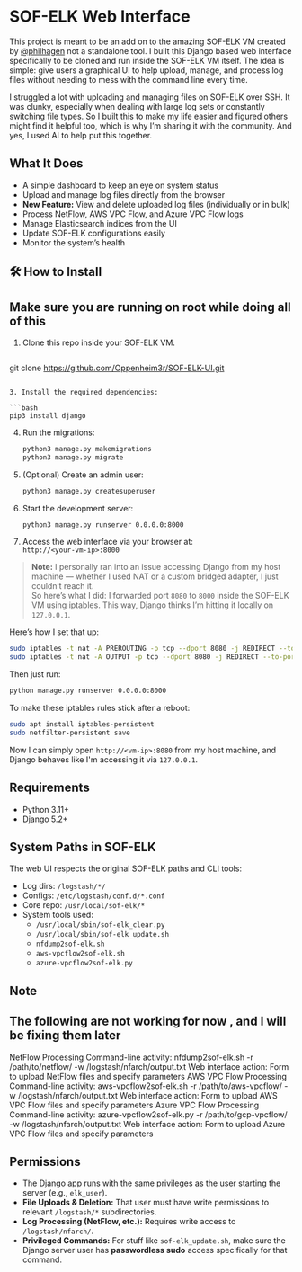 
# SOF-ELK Web Interface

This project is meant to be an add on to the amazing SOF-ELK VM created by [@philhagen](https://github.com/philhagen/sof-elk/wiki/Virtual-Machine-README)  not a standalone tool. I built this Django based web interface specifically to be cloned and run inside the SOF-ELK VM itself. The idea is simple: give users a graphical UI to help upload, manage, and process log files without needing to mess with the command line every time.

I struggled a lot with uploading and managing files on SOF-ELK over SSH. It was clunky, especially when dealing with large log sets or constantly switching file types. So I built this to make my life easier and figured others might find it helpful too, which is why I’m sharing it with the community.
And yes, I used AI to help put this together.

## What It Does

- A simple dashboard to keep an eye on system status
- Upload and manage log files directly from the browser
- **New Feature:** View and delete uploaded log files (individually or in bulk)
- Process NetFlow, AWS VPC Flow, and Azure VPC Flow logs
- Manage Elasticsearch indices from the UI
- Update SOF-ELK configurations easily
- Monitor the system’s health

## 🛠 How to Install

## Make sure you are running on root while doing all of this 

1. Clone this repo inside your SOF-ELK VM.
    ```bash
git clone https://github.com/Oppenheim3r/SOF-ELK-UI.git
   ```

3. Install the required dependencies:

   ```bash
   pip3 install django
   ```

4. Run the migrations:

   ```bash
   python3 manage.py makemigrations
   python3 manage.py migrate
   ```

5. (Optional) Create an admin user:

   ```bash
   python3 manage.py createsuperuser
   ```

6. Start the development server:

   ```bash
   python3 manage.py runserver 0.0.0.0:8000
   ```

7. Access the web interface via your browser at:  
   `http://<your-vm-ip>:8000`

> **Note:** I personally ran into an issue accessing Django from my host machine — whether I used NAT or a custom bridged adapter, I just couldn’t reach it.  
> So here’s what I did: I forwarded port `8080` to `8000` inside the SOF-ELK VM using iptables. This way, Django thinks I’m hitting it locally on `127.0.0.1`.

Here’s how I set that up:

```bash
sudo iptables -t nat -A PREROUTING -p tcp --dport 8080 -j REDIRECT --to-port 8000
sudo iptables -t nat -A OUTPUT -p tcp --dport 8080 -j REDIRECT --to-port 8000
```

Then just run:

```bash
python manage.py runserver 0.0.0.0:8000
```

To make these iptables rules stick after a reboot:

```bash
sudo apt install iptables-persistent
sudo netfilter-persistent save
```

Now I can simply open `http://<vm-ip>:8080` from my host machine, and Django behaves like I'm accessing it via `127.0.0.1`.

##  Requirements
- Python 3.11+
- Django 5.2+



##  System Paths in SOF-ELK

The web UI respects the original SOF-ELK paths and CLI tools:

- Log dirs: `/logstash/*/`
- Configs: `/etc/logstash/conf.d/*.conf`
- Core repo: `/usr/local/sof-elk/*`
- System tools used:
  - `/usr/local/sbin/sof-elk_clear.py`
  - `/usr/local/sbin/sof-elk_update.sh`
  - `nfdump2sof-elk.sh`
  - `aws-vpcflow2sof-elk.sh`
  - `azure-vpcflow2sof-elk.py`

## Note 

## The following are not working for now , and I will be fixing them later 
NetFlow Processing
Command-line activity: nfdump2sof-elk.sh -r /path/to/netflow/ -w /logstash/nfarch/output.txt
Web interface action: Form to upload NetFlow files and specify parameters
AWS VPC Flow Processing
Command-line activity: aws-vpcflow2sof-elk.sh -r /path/to/aws-vpcflow/ -w /logstash/nfarch/output.txt
Web interface action: Form to upload AWS VPC Flow files and specify parameters
Azure VPC Flow Processing
Command-line activity: azure-vpcflow2sof-elk.py -r /path/to/gcp-vpcflow/ -w /logstash/nfarch/output.txt
Web interface action: Form to upload Azure VPC Flow files and specify parameters

## Permissions 

- The Django app runs with the same privileges as the user starting the server (e.g., `elk_user`).
- **File Uploads & Deletion:** That user must have write permissions to relevant `/logstash/*` subdirectories.
- **Log Processing (NetFlow, etc.):** Requires write access to `/logstash/nfarch/`.
- **Privileged Commands:** For stuff like `sof-elk_update.sh`, make sure the Django server user has **passwordless sudo** access specifically for that command.


